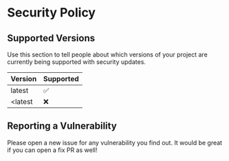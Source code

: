 # Security Policy

## Supported Versions

Use this section to tell people about which versions of your project are
currently being supported with security updates.

| Version | Supported          |
| ------- | ------------------ |
| latest   | :white_check_mark: |
| <latest  | :x:                |

## Reporting a Vulnerability

Please open a new issue for any vulnerability you find out. It would be great if you can open a fix PR as well!
